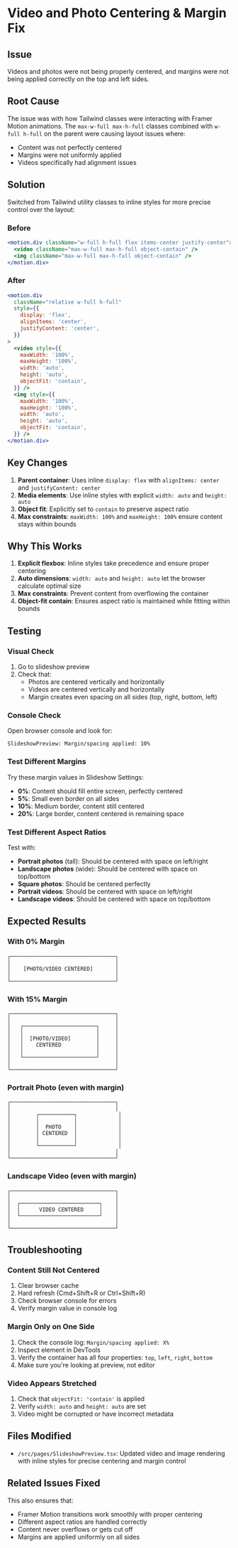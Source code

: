 # Video and Photo Centering & Margin Fix

## Issue
Videos and photos were not being properly centered, and margins were not being applied correctly on the top and left sides.

## Root Cause
The issue was with how Tailwind classes were interacting with Framer Motion animations. The `max-w-full max-h-full` classes combined with `w-full h-full` on the parent were causing layout issues where:
- Content was not perfectly centered
- Margins were not uniformly applied
- Videos specifically had alignment issues

## Solution
Switched from Tailwind utility classes to inline styles for more precise control over the layout:

### Before
```jsx
<motion.div className="w-full h-full flex items-center justify-center">
  <video className="max-w-full max-h-full object-contain" />
  <img className="max-w-full max-h-full object-contain" />
</motion.div>
```

### After
```jsx
<motion.div 
  className="relative w-full h-full"
  style={{
    display: 'flex',
    alignItems: 'center',
    justifyContent: 'center',
  }}
>
  <video style={{
    maxWidth: '100%',
    maxHeight: '100%',
    width: 'auto',
    height: 'auto',
    objectFit: 'contain',
  }} />
  <img style={{
    maxWidth: '100%',
    maxHeight: '100%',
    width: 'auto',
    height: 'auto',
    objectFit: 'contain',
  }} />
</motion.div>
```

## Key Changes

1. **Parent container**: Uses inline `display: flex` with `alignItems: center` and `justifyContent: center`
2. **Media elements**: Use inline styles with explicit `width: auto` and `height: auto`
3. **Object fit**: Explicitly set to `contain` to preserve aspect ratio
4. **Max constraints**: `maxWidth: 100%` and `maxHeight: 100%` ensure content stays within bounds

## Why This Works

1. **Explicit flexbox**: Inline styles take precedence and ensure proper centering
2. **Auto dimensions**: `width: auto` and `height: auto` let the browser calculate optimal size
3. **Max constraints**: Prevent content from overflowing the container
4. **Object-fit contain**: Ensures aspect ratio is maintained while fitting within bounds

## Testing

### Visual Check
1. Go to slideshow preview
2. Check that:
   - Photos are centered vertically and horizontally
   - Videos are centered vertically and horizontally
   - Margin creates even spacing on all sides (top, right, bottom, left)

### Console Check
Open browser console and look for:
```
SlideshowPreview: Margin/spacing applied: 10%
```

### Test Different Margins
Try these margin values in Slideshow Settings:
- **0%**: Content should fill entire screen, perfectly centered
- **5%**: Small even border on all sides
- **10%**: Medium border, content still centered
- **20%**: Large border, content centered in remaining space

### Test Different Aspect Ratios
Test with:
- **Portrait photos** (tall): Should be centered with space on left/right
- **Landscape photos** (wide): Should be centered with space on top/bottom
- **Square photos**: Should be centered perfectly
- **Portrait videos**: Should be centered with space on left/right
- **Landscape videos**: Should be centered with space on top/bottom

## Expected Results

### With 0% Margin
```
┌─────────────────────────────────┐
│                                 │
│    [PHOTO/VIDEO CENTERED]       │
│                                 │
└─────────────────────────────────┘
```

### With 15% Margin
```
┌─────────────────────────────────┐
│                                 │
│   ┌───────────────────────┐     │
│   │                       │     │
│   │  [PHOTO/VIDEO]        │     │
│   │    CENTERED           │     │
│   │                       │     │
│   └───────────────────────┘     │
│                                 │
└─────────────────────────────────┘
```

### Portrait Photo (even with margin)
```
┌─────────────────────────────────┐
│                                 │
│        ┌───────────┐             │
│        │           │             │
│        │  PHOTO    │             │
│        │ CENTERED  │             │
│        │           │             │
│        └───────────┘             │
│                                 │
└─────────────────────────────────┘
```

### Landscape Video (even with margin)
```
┌─────────────────────────────────┐
│                                 │
│  ┌─────────────────────────┐    │
│  │      VIDEO CENTERED     │    │
│  └─────────────────────────┘    │
│                                 │
└─────────────────────────────────┘
```

## Troubleshooting

### Content Still Not Centered
1. Clear browser cache
2. Hard refresh (Cmd+Shift+R or Ctrl+Shift+R)
3. Check browser console for errors
4. Verify margin value in console log

### Margin Only on One Side
1. Check the console log: `Margin/spacing applied: X%`
2. Inspect element in DevTools
3. Verify the container has all four properties: `top`, `left`, `right`, `bottom`
4. Make sure you're looking at preview, not editor

### Video Appears Stretched
1. Check that `objectFit: 'contain'` is applied
2. Verify `width: auto` and `height: auto` are set
3. Video might be corrupted or have incorrect metadata

## Files Modified

- `/src/pages/SlideshowPreview.tsx`: Updated video and image rendering with inline styles for precise centering and margin control

## Related Issues Fixed

This also ensures that:
- Framer Motion transitions work smoothly with proper centering
- Different aspect ratios are handled correctly
- Content never overflows or gets cut off
- Margins are applied uniformly on all sides

